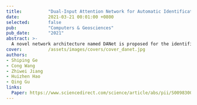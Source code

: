 ```yaml
---
title:          "Dual-Input Attention Network for Automatic Identification of Detritus from River Sands"
date:           2021-03-21 00:01:00 +0800
selected:       false
pub:            "Computers & Geosciences"
pub_date:       "2021"
abstract: >-
  A novel network architecture named DANet is proposed for the identification of detritus from river sands.
cover:          /assets/images/covers/cover_danet.jpg
authors:
- Shiping Ge
- Cong Wang
- Zhiwei Jiang
- Huizhen Hao
- Qing Gu
links:
  Paper: https://www.sciencedirect.com/science/article/abs/pii/S0098300421000467
---
```

